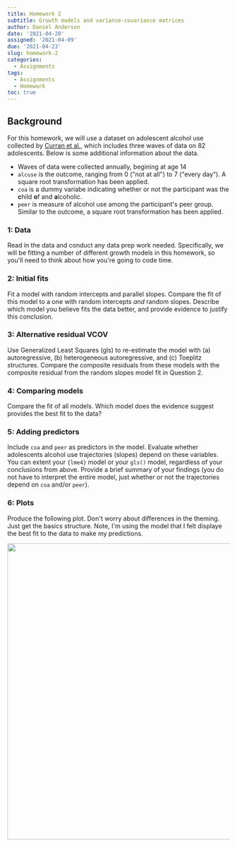 ```yaml
---
title: Homework 2
subtitle: Growth models and variance-covariance matrices
author: Daniel Anderson
date: '2021-04-20'
assigned: '2021-04-09'
due: '2021-04-23'
slug: homework-2
categories:
  - Assignments
tags:
  - Assignments
  - Homework
toc: true
---
```




## Background
For this homework, we will use a dataset on adolescent alcohol use collected by [Curran et al.](https://curran.web.unc.edu/wp-content/uploads/sites/6785/2015/03/CurranSticeChassin1997.pdf), which includes three waves of data on 82 adolescents. Below is some additional information about the data.

* Waves of data were collected annually, begining at age 14
* `alcuse` is the outcome, ranging from 0 ("not at all") to 7 ("every day"). A square root transformation has been applied.
* `coa` is a dummy variabe indicating whether or not the participant was the **c**hild **o**f and **a**lcoholic.
* `peer` is measure of alcohol use among the participant's peer group. Similar to the outcome, a square root transformation has been applied.



### 1: Data
Read in the data and conduct any data prep work needed. Specifically, we will be fitting a number of different growth models in this homework, so you'll need to think about how you're going to code time.



### 2: Initial fits
Fit a model with random intercepts and parallel slopes. Compare the fit of this model to a one with random intercepts *and* random slopes. Describe which model you believe fits the data better, and provide evidence to justify this conclusion.





### 3: Alternative residual VCOV
Use Generalized Least Squares (gls) to re-estimate the model with (a) autoregressive, (b) heterogeneous autoregressive, and (c) Toeplitz structures. Compare the composite residuals from these models with the composite residual from the random slopes model fit in Question 2.



### 4: Comparing models
Compare the fit of all models. Which model does the evidence suggest provides the best fit to the data?



### 5: Adding predictors
Include `coa` and `peer` as predictors in the model. Evaluate whether adolescents alcohol use trajectories (slopes) depend on these variables. You can extent your `{lme4}` model or your `gls()` model, regardless of your conclusions from above. Provide a brief summary of your findings (you do not have to interpret the entire model, just whether or not the trajectories depend on `coa` and/or `peer`).



### 6: Plots

Produce the following plot. Don't worry about differences in the theming. Just get the basics structure. Note, I'm using the model that I felt displaye the best fit to the data to make my predictions.

<img src="{{< blogdown/postref >}}index_files/figure-html/unnamed-chunk-7-1.png" width="672" />

